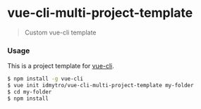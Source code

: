 # vue-cli-multi-project-template

> Custom vue-cli template

### Usage

This is a project template for [vue-cli](https://github.com/vuejs/vue-cli).

``` bash
$ npm install -g vue-cli
$ vue init idmytro/vue-cli-multi-project-template my-folder
$ cd my-folder
$ npm install
```
